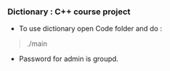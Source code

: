 ### Dictionary : C++ course project 
 
* To use dictionary open Code folder and do :
>./main
* Password for admin is groupd.


